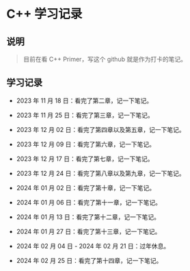 # C++ 学习记录

## 说明

> 目前在看 C++ Primer，写这个 github 就是作为打卡的笔记。

## 学习记录

*   2023 年 11 月 18 日：看完了第二章，记一下笔记。

*   2023 年 11 月 25 日：看完了第三章，记一下笔记。

*   2023 年 12 月 02 日：看完了第四章以及第五章，记一下笔记。

*   2023 年 12 月 09 日：看完了第六章，记一下笔记。

*   2023 年 12 月 17 日：看完了第七章，记一下笔记。

*   2023 年 12 月 24 日：看完了第八章以及第九章，记一下笔记。

*   2024 年 01 月 02 日：看完了第十章，记一下笔记。

*   2024 年 01 月 06 日：看完了第十一章，记一下笔记。

*   2024 年 01 月 13 日：看完了第十二章，记一下笔记。

*   2024 年 01 月 27 日：看完了第十三章，记一下笔记。

*   2024 年 02 月 04 日 - 2024 年 02 月 21 日：过年休息。

*   2024 年 02 月 25 日：看完了第十四章，记一下笔记。

